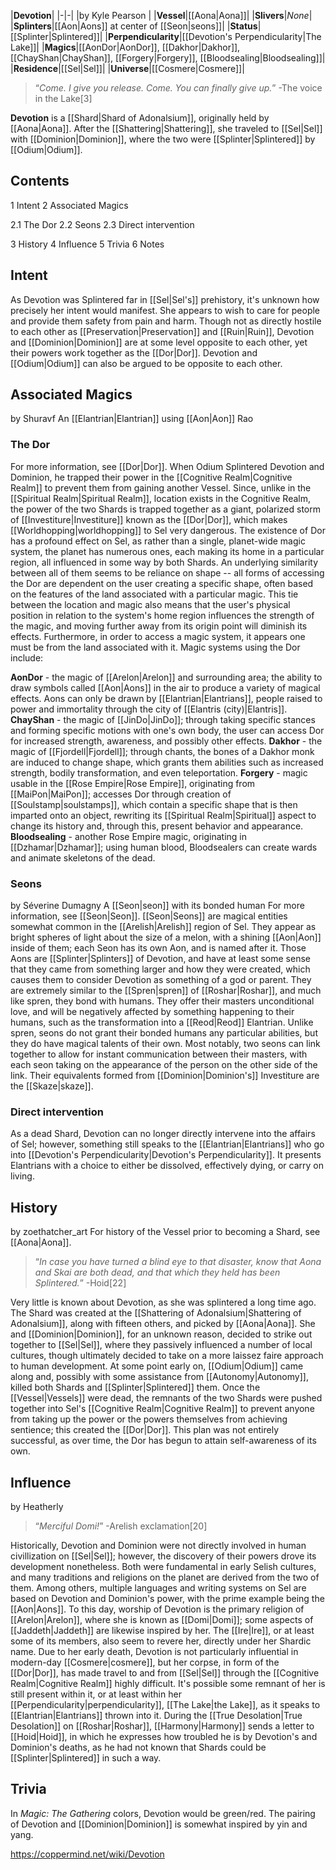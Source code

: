 |**Devotion**|
|-|-|
|by  Kyle Pearson |
|**Vessel**|[[Aona\|Aona]]|
|**Slivers**|*None*|
|**Splinters**|[[Aon\|Aons]] at center of [[Seon\|seons]]|
|**Status**|[[Splinter\|Splintered]]|
|**Perpendicularity**|[[Devotion's Perpendicularity\|The Lake]]|
|**Magics**|[[AonDor\|AonDor]], [[Dakhor\|Dakhor]], [[ChayShan\|ChayShan]], [[Forgery\|Forgery]], [[Bloodsealing\|Bloodsealing]]|
|**Residence**|[[Sel\|Sel]]|
|**Universe**|[[Cosmere\|Cosmere]]|

>“*Come. I give you release. Come. You can finally give up.*”
\-The voice in the Lake[3]


**Devotion** is a [[Shard\|Shard of Adonalsium]], originally held by [[Aona\|Aona]]. After the [[Shattering\|Shattering]], she traveled to [[Sel\|Sel]] with [[Dominion\|Dominion]], where the two were [[Splinter\|Splintered]] by [[Odium\|Odium]].

## Contents

1 Intent
2 Associated Magics

2.1 The Dor
2.2 Seons
2.3 Direct intervention


3 History
4 Influence
5 Trivia
6 Notes


## Intent
As Devotion was Splintered far in [[Sel\|Sel's]] prehistory, it's unknown how precisely her intent would manifest. She appears to wish to care for people and provide them safety from pain and harm. Though not as directly hostile to each other as [[Preservation\|Preservation]] and [[Ruin\|Ruin]], Devotion and [[Dominion\|Dominion]] are at some level opposite to each other, yet their powers work together as the [[Dor\|Dor]]. Devotion and [[Odium\|Odium]] can also be argued to be opposite to each other.

## Associated Magics
 by  Shuravf  An [[Elantrian\|Elantrian]] using [[Aon\|Aon]] Rao
### The Dor
For more information, see [[Dor\|Dor]].
When Odium Splintered Devotion and Dominion, he trapped their power in the [[Cognitive Realm\|Cognitive Realm]] to prevent them from gaining another Vessel. Since, unlike in the [[Spiritual Realm\|Spiritual Realm]], location exists in the Cognitive Realm, the power of the two Shards is trapped together as a giant, polarized storm of [[Investiture\|Investiture]] known as the [[Dor\|Dor]], which makes [[Worldhopping\|worldhopping]] to Sel very dangerous.
The existence of Dor has a profound effect on Sel, as rather than a single, planet-wide magic system, the planet has numerous ones, each making its home in a particular region, all influenced in some way by both Shards. An underlying similarity between all of them seems to be reliance on shape -- all forms of accessing the Dor are dependent on the user creating a specific shape, often based on the features of the land associated with a particular magic.
This tie between the location and magic also means that the user's physical position in relation to the system's home region influences the strength of the magic, and moving further away from its origin point will diminish its effects. Furthermore, in order to access a magic system, it appears one must be from the land associated with it.
Magic systems using the Dor include:

**AonDor** - the magic of [[Arelon\|Arelon]] and surrounding area; the ability to draw symbols called [[Aon\|Aons]] in the air to produce a variety of magical effects. Aons can only be drawn by [[Elantrian\|Elantrians]], people raised to power and immortality through the city of [[Elantris (city)\|Elantris]].
**ChayShan** - the magic of [[JinDo\|JinDo]]; through taking specific stances and forming specific motions with one's own body, the user can access Dor for increased strength, awareness, and possibly other effects.
**Dakhor** - the magic of [[Fjordell\|Fjordell]]; through chants, the bones of a Dakhor monk are induced to change shape, which grants them abilities such as increased strength, bodily transformation, and even teleportation.
**Forgery** - magic usable in the [[Rose Empire\|Rose Empire]], originating from [[MaiPon\|MaiPon]]; accesses Dor through creation of [[Soulstamp\|soulstamps]], which contain a specific shape that is then imparted onto an object, rewriting its [[Spiritual Realm\|Spiritual]] aspect to change its history and, through this, present behavior and appearance.
**Bloodsealing** - another Rose Empire magic, originating in [[Dzhamar\|Dzhamar]]; using human blood, Bloodsealers can create wards and animate skeletons of the dead.
### Seons
 by  Séverine Dumagny  A [[Seon\|seon]] with its bonded human
For more information, see [[Seon\|Seon]].
[[Seon\|Seons]] are magical entities somewhat common in the [[Arelish\|Arelish]] region of Sel. They appear as bright spheres of light about the size of a melon, with a shining [[Aon\|Aon]] inside of them; each Seon has its own Aon, and is named after it. Those Aons are [[Splinter\|Splinters]] of Devotion, and have at least some sense that they came from something larger and how they were created, which causes them to consider Devotion as something of a god or parent.
They are extremely similar to the [[Spren\|spren]] of [[Roshar\|Roshar]], and much like spren, they bond with humans. They offer their masters unconditional love, and will be negatively affected by something happening to their humans, such as the transformation into a [[Reod\|Reod]] Elantrian. Unlike spren, seons do not grant their bonded humans any particular abilities, but they do have magical talents of their own. Most notably, two seons can link together to allow for instant communication between their masters, with each seon taking on the appearance of the person on the other side of the link.
Their equivalents formed from [[Dominion\|Dominion's]] Investiture are the [[Skaze\|skaze]].

### Direct intervention
As a dead Shard, Devotion can no longer directly intervene into the affairs of Sel; however, something still speaks to the [[Elantrian\|Elantrians]] who go into [[Devotion's Perpendicularity\|Devotion's Perpendicularity]]. It presents Elantrians with a choice to either be dissolved, effectively dying, or carry on living.

## History
 by  zoethatcher_art 
For history of the Vessel prior to becoming a Shard, see [[Aona\|Aona]].
>“*In case you have turned a blind eye to that disaster, know that Aona and Skai are both dead, and that which they held has been Splintered.*”
\-Hoid[22]


Very little is known about Devotion, as she was splintered a long time ago. The Shard was created at the [[Shattering of Adonalsium\|Shattering of Adonalsium]], along with fifteen others, and picked by [[Aona\|Aona]]. She and [[Dominion\|Dominion]], for an unknown reason, decided to strike out together to [[Sel\|Sel]], where they passively influenced a number of local cultures, though ultimately decided to take on a more laissez faire approach to human development. At some point early on, [[Odium\|Odium]] came along and, possibly with some assistance from [[Autonomy\|Autonomy]], killed both Shards and [[Splinter\|Splintered]] them.
Once the [[Vessel\|Vessels]] were dead, the remnants of the two Shards were pushed together into Sel's [[Cognitive Realm\|Cognitive Realm]] to prevent anyone from taking up the power or the powers themselves from achieving sentience; this created the [[Dor\|Dor]]. This plan was not entirely successful, as over time, the Dor has begun to attain self-awareness of its own.

## Influence
 by  Heatherly 
>“*Merciful Domi!*”
\-Arelish exclamation[20]


Historically, Devotion and Dominion were not directly involved in human civillization on [[Sel\|Sel]]; however, the discovery of their powers drove its development nonetheless. Both were fundamental in early Selish cultures, and many traditions and religions on the planet are derived from the two of them. Among others, multiple languages and writing systems on Sel are based on Devotion and Dominion's power, with the prime example being the [[Aon\|Aons]]. To this day, worship of Devotion is the primary religion of [[Arelon\|Arelon]], where she is known as [[Domi\|Domi]]; some aspects of [[Jaddeth\|Jaddeth]] are likewise inspired by her. The [[Ire\|Ire]], or at least some of its members, also seem to revere her, directly under her Shardic name.
Due to her early death, Devotion is not particularly influential in modern-day [[Cosmere\|cosmere]], but her corpse, in form of the [[Dor\|Dor]], has made travel to and from [[Sel\|Sel]] through the [[Cognitive Realm\|Cognitive Realm]] highly difficult. It's possible some remnant of her is still present within it, or at least within her [[Perpendicularity\|perpendicularity]], [[The Lake\|the Lake]], as it speaks to [[Elantrian\|Elantrians]] thrown into it.
During the [[True Desolation\|True Desolation]] on [[Roshar\|Roshar]], [[Harmony\|Harmony]] sends a letter to [[Hoid\|Hoid]], in which he expresses how troubled he is by Devotion's and Dominion's deaths, as he had not known that Shards could be [[Splinter\|Splintered]] in such a way.

## Trivia
In *Magic: The Gathering* colors, Devotion would be green/red.
The pairing of Devotion and [[Dominion\|Dominion]] is somewhat inspired by yin and yang.


https://coppermind.net/wiki/Devotion